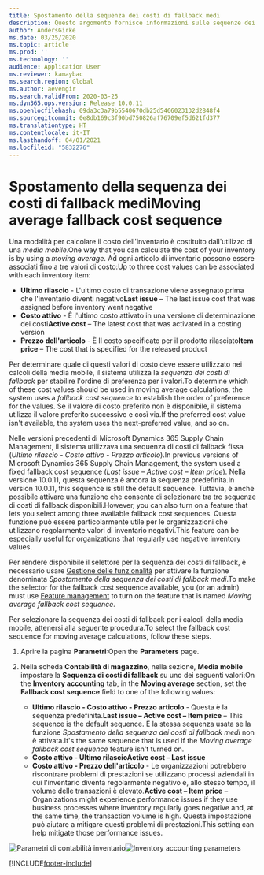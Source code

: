 ```yaml
---
title: Spostamento della sequenza dei costi di fallback medi
description: Questo argomento fornisce informazioni sulle sequenze dei costi di fallback per lo spostamento di calcoli medi in Microsoft Dynamics 365 Supply Chain Management.
author: AndersGirke
ms.date: 03/25/2020
ms.topic: article
ms.prod: ''
ms.technology: ''
audience: Application User
ms.reviewer: kamaybac
ms.search.region: Global
ms.author: aevengir
ms.search.validFrom: 2020-03-25
ms.dyn365.ops.version: Release 10.0.11
ms.openlocfilehash: 09da3c3a79b5540670db25d5466023132d2848f4
ms.sourcegitcommit: 0e8db169c3f90bd750826af76709ef5d621fd377
ms.translationtype: HT
ms.contentlocale: it-IT
ms.lasthandoff: 04/01/2021
ms.locfileid: "5832276"
---
```

# <a name="moving-average-fallback-cost-sequence"></a><span data-ttu-id="1b5fd-103">Spostamento della sequenza dei costi di fallback medi</span><span class="sxs-lookup"><span data-stu-id="1b5fd-103">Moving average fallback cost sequence</span></span>

<span data-ttu-id="1b5fd-104">Una modalità per calcolare il costo dell'inventario è costituito dall'utilizzo di una _media mobile_.</span><span class="sxs-lookup"><span data-stu-id="1b5fd-104">One way that you can calculate the cost of your inventory is by using a _moving average_.</span></span> <span data-ttu-id="1b5fd-105">Ad ogni articolo di inventario possono essere associati fino a tre valori di costo:</span><span class="sxs-lookup"><span data-stu-id="1b5fd-105">Up to three cost values can be associated with each inventory item:</span></span>

- <span data-ttu-id="1b5fd-106">**Ultimo rilascio** - L'ultimo costo di transazione viene assegnato prima che l'inventario diventi negativo</span><span class="sxs-lookup"><span data-stu-id="1b5fd-106">**Last issue** – The last issue cost that was assigned before inventory went negative</span></span>
- <span data-ttu-id="1b5fd-107">**Costo attivo** - È l'ultimo costo attivato in una versione di determinazione dei costi</span><span class="sxs-lookup"><span data-stu-id="1b5fd-107">**Active cost** – The latest cost that was activated in a costing version</span></span>
- <span data-ttu-id="1b5fd-108">**Prezzo dell'articolo** - È Il costo specificato per il prodotto rilasciato</span><span class="sxs-lookup"><span data-stu-id="1b5fd-108">**Item price** – The cost that is specified for the released product</span></span>

<span data-ttu-id="1b5fd-109">Per determinare quale di questi valori di costo deve essere utilizzato nei calcoli della media mobile, il sistema utilizza la _sequenza dei costi di fallback_ per stabilire l'ordine di preferenza per i valori.</span><span class="sxs-lookup"><span data-stu-id="1b5fd-109">To determine which of these cost values should be used in moving average calculations, the system uses a _fallback cost sequence_ to establish the order of preference for the values.</span></span> <span data-ttu-id="1b5fd-110">Se il valore di costo preferito non è disponibile, il sistema utilizza il valore preferito successivo e così via.</span><span class="sxs-lookup"><span data-stu-id="1b5fd-110">If the preferred cost value isn't available, the system uses the next-preferred value, and so on.</span></span>

<span data-ttu-id="1b5fd-111">Nelle versioni precedenti di Microsoft Dynamics 365 Supply Chain Management, il sistema utilizzava una sequenza di costi di fallback fissa (_Ultimo rilascio - Costo attivo - Prezzo articolo_).</span><span class="sxs-lookup"><span data-stu-id="1b5fd-111">In previous versions of Microsoft Dynamics 365 Supply Chain Management, the system used a fixed fallback cost sequence (_Last issue – Active cost – Item price_).</span></span> <span data-ttu-id="1b5fd-112">Nella versione 10.0.11, questa sequenza è ancora la sequenza predefinita.</span><span class="sxs-lookup"><span data-stu-id="1b5fd-112">In version 10.0.11, this sequence is still the default sequence.</span></span> <span data-ttu-id="1b5fd-113">Tuttavia, è anche possibile attivare una funzione che consente di selezionare tra tre sequenze di costi di fallback disponibili.</span><span class="sxs-lookup"><span data-stu-id="1b5fd-113">However, you can also turn on a feature that lets you select among three available fallback cost sequences.</span></span> <span data-ttu-id="1b5fd-114">Questa funzione può essere particolarmente utile per le organizzazioni che utilizzano regolarmente valori di inventario negativi.</span><span class="sxs-lookup"><span data-stu-id="1b5fd-114">This feature can be especially useful for organizations that regularly use negative inventory values.</span></span>

<span data-ttu-id="1b5fd-115">Per rendere disponibile il selettore per la sequenza dei costi di fallback, è necessario usare [Gestione delle funzionalità](../../fin-ops-core/fin-ops/get-started/feature-management/feature-management-overview.md) per attivare la funzione denominata _Spostamento della sequenza dei costi di fallback medi_.</span><span class="sxs-lookup"><span data-stu-id="1b5fd-115">To make the selector for the fallback cost sequence available, you (or an admin) must use [Feature management](../../fin-ops-core/fin-ops/get-started/feature-management/feature-management-overview.md) to turn on the feature that is named _Moving average fallback cost sequence_.</span></span>

<span data-ttu-id="1b5fd-116">Per selezionare la sequenza dei costi di fallback per i calcoli della media mobile, attenersi alla seguente procedura.</span><span class="sxs-lookup"><span data-stu-id="1b5fd-116">To select the fallback cost sequence for moving average calculations, follow these steps.</span></span>

1. <span data-ttu-id="1b5fd-117">Aprire la pagina **Parametri**:</span><span class="sxs-lookup"><span data-stu-id="1b5fd-117">Open the **Parameters** page.</span></span>
2. <span data-ttu-id="1b5fd-118">Nella scheda **Contabilità di magazzino**, nella sezione, **Media mobile** impostare la **Sequenza di costi di fallback** su uno dei seguenti valori:</span><span class="sxs-lookup"><span data-stu-id="1b5fd-118">On the **Inventory accounting** tab, in the **Moving average** section, set the **Fallback cost sequence** field to one of the following values:</span></span>

    - <span data-ttu-id="1b5fd-119">**Ultimo rilascio - Costo attivo - Prezzo articolo** - Questa è la sequenza predefinita.</span><span class="sxs-lookup"><span data-stu-id="1b5fd-119">**Last issue – Active cost – Item price** – This sequence is the default sequence.</span></span> <span data-ttu-id="1b5fd-120">È la stessa sequenza usata se la funzione _Spostamento della sequenza dei costi di fallback medi_ non è attivata.</span><span class="sxs-lookup"><span data-stu-id="1b5fd-120">It's the same sequence that is used if the _Moving average fallback cost sequence_ feature isn't turned on.</span></span>
    - <span data-ttu-id="1b5fd-121">**Costo attivo - Ultimo rilascio**</span><span class="sxs-lookup"><span data-stu-id="1b5fd-121">**Active cost – Last issue**</span></span>
    - <span data-ttu-id="1b5fd-122">**Costo attivo - Prezzo dell'articolo** - Le organizzazioni potrebbero riscontrare problemi di prestazioni se utilizzano processi aziendali in cui l'inventario diventa regolarmente negativo e, allo stesso tempo, il volume delle transazioni è elevato.</span><span class="sxs-lookup"><span data-stu-id="1b5fd-122">**Active cost – Item price** – Organizations might experience performance issues if they use business processes where inventory regularly goes negative and, at the same time, the transaction volume is high.</span></span> <span data-ttu-id="1b5fd-123">Questa impostazione può aiutare a mitigare questi problemi di prestazioni.</span><span class="sxs-lookup"><span data-stu-id="1b5fd-123">This setting can help mitigate those performance issues.</span></span>

<span data-ttu-id="1b5fd-124">![Parametri di contabilità inventario](media/inventory-accounting-parameters.png "Parametri di contabilità inventario")</span><span class="sxs-lookup"><span data-stu-id="1b5fd-124">![Inventory accounting parameters](media/inventory-accounting-parameters.png "Inventory accounting parameters")</span></span>


[!INCLUDE[footer-include](../../includes/footer-banner.md)]